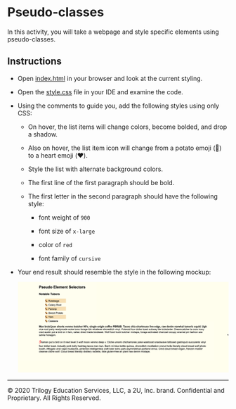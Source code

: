 # Pseudo-classes

In this activity, you will take a webpage and style specific elements using pseudo-classes.

## Instructions

* Open [index.html](Unsolved/index.html) in your browser and look at the current styling.

* Open the [style.css](Unsolved/assets/css/style.css) file in your IDE and examine the code.

* Using the comments to guide you, add the following styles using only CSS:

  * On hover, the list items will change colors, become bolded, and drop a shadow.

  * Also on hover, the list item icon will change from a potato emoji (🥔) to a heart emoji (❤️).

  * Style the list with alternate background colors.

  * The first line of the first paragraph should be bold.

  * The first letter in the second paragraph should have the following style:

    * font weight of `900`

    * font size of `x-large`

    * color of `red`

    * font family of `cursive`

* Your end result should resemble the style in the following mockup:

  ![The mockup shows that different styles are applied to specific HTML elements on the page](./Images/100-mockup.png)

---
© 2020 Trilogy Education Services, LLC, a 2U, Inc. brand. Confidential and Proprietary. All Rights Reserved.
